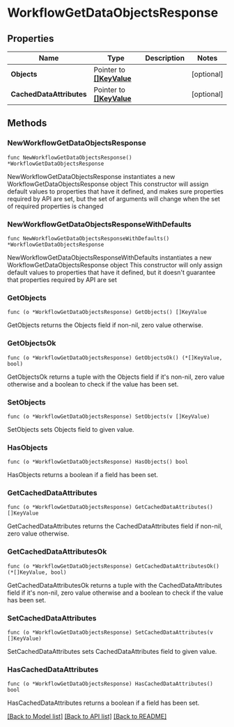 # WorkflowGetDataObjectsResponse

## Properties

Name | Type | Description | Notes
------------ | ------------- | ------------- | -------------
**Objects** | Pointer to [**[]KeyValue**](KeyValue.md) |  | [optional] 
**CachedDataAttributes** | Pointer to [**[]KeyValue**](KeyValue.md) |  | [optional] 

## Methods

### NewWorkflowGetDataObjectsResponse

`func NewWorkflowGetDataObjectsResponse() *WorkflowGetDataObjectsResponse`

NewWorkflowGetDataObjectsResponse instantiates a new WorkflowGetDataObjectsResponse object
This constructor will assign default values to properties that have it defined,
and makes sure properties required by API are set, but the set of arguments
will change when the set of required properties is changed

### NewWorkflowGetDataObjectsResponseWithDefaults

`func NewWorkflowGetDataObjectsResponseWithDefaults() *WorkflowGetDataObjectsResponse`

NewWorkflowGetDataObjectsResponseWithDefaults instantiates a new WorkflowGetDataObjectsResponse object
This constructor will only assign default values to properties that have it defined,
but it doesn't guarantee that properties required by API are set

### GetObjects

`func (o *WorkflowGetDataObjectsResponse) GetObjects() []KeyValue`

GetObjects returns the Objects field if non-nil, zero value otherwise.

### GetObjectsOk

`func (o *WorkflowGetDataObjectsResponse) GetObjectsOk() (*[]KeyValue, bool)`

GetObjectsOk returns a tuple with the Objects field if it's non-nil, zero value otherwise
and a boolean to check if the value has been set.

### SetObjects

`func (o *WorkflowGetDataObjectsResponse) SetObjects(v []KeyValue)`

SetObjects sets Objects field to given value.

### HasObjects

`func (o *WorkflowGetDataObjectsResponse) HasObjects() bool`

HasObjects returns a boolean if a field has been set.

### GetCachedDataAttributes

`func (o *WorkflowGetDataObjectsResponse) GetCachedDataAttributes() []KeyValue`

GetCachedDataAttributes returns the CachedDataAttributes field if non-nil, zero value otherwise.

### GetCachedDataAttributesOk

`func (o *WorkflowGetDataObjectsResponse) GetCachedDataAttributesOk() (*[]KeyValue, bool)`

GetCachedDataAttributesOk returns a tuple with the CachedDataAttributes field if it's non-nil, zero value otherwise
and a boolean to check if the value has been set.

### SetCachedDataAttributes

`func (o *WorkflowGetDataObjectsResponse) SetCachedDataAttributes(v []KeyValue)`

SetCachedDataAttributes sets CachedDataAttributes field to given value.

### HasCachedDataAttributes

`func (o *WorkflowGetDataObjectsResponse) HasCachedDataAttributes() bool`

HasCachedDataAttributes returns a boolean if a field has been set.


[[Back to Model list]](../README.md#documentation-for-models) [[Back to API list]](../README.md#documentation-for-api-endpoints) [[Back to README]](../README.md)


